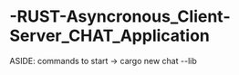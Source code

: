 # -RUST-Asyncronous_Client-Server_CHAT_Application

ASIDE: commands to start -> cargo new chat --lib
